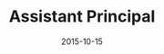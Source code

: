 ---
layout: staff
date: 2015-10-15
image: 
category: staff_admin
name: Ms. Alcantara
room: 
title: Assistant Principal
email: ealcantara@cps.edu
---